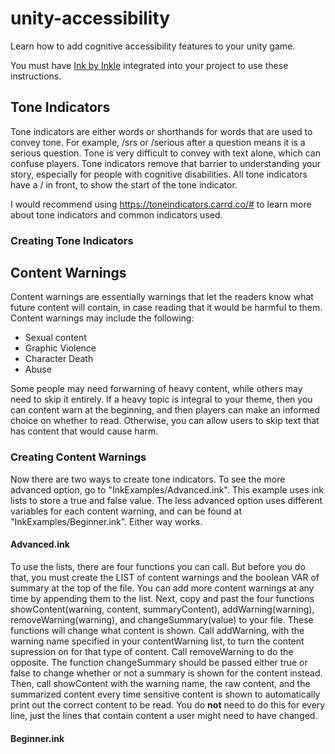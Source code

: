 # unity-accessibility
Learn how to add cognitive accessibility features to your unity game.

You must have [Ink by Inkle](https://www.inklestudios.com/ink/) integrated into your project to use these instructions. 

<h2>Tone Indicators</h2>
Tone indicators are either words or shorthands for words that are used to convey tone. For example, /srs or /serious after a question means it is a serious question. Tone is very difficult to convey with text alone, which can confuse players. Tone indicators remove that barrier to understanding your story, especially for people with cognitive disabilities. All tone indicators have a / in front, to show the start of the tone indicator. 

I would recommend using https://toneindicators.carrd.co/# to learn more about tone indicators and common indicators used. 

<h3>Creating Tone Indicators</h3>


<h2>Content Warnings</h2>
Content warnings are essentially warnings that let the readers know what future content will contain, in case reading that it would be harmful to them. 
Content warnings may include the following: 
<ul>
  <li>Sexual content</li>
  <li>Graphic Violence</li>
  <li>Character Death</li>
  <li>Abuse</li>
 </ul>

Some people may need forwarning of heavy content, while others may need to skip it entirely. If a heavy topic is integral to your theme, then you can content warn at the beginning, and then players can make an informed choice on whether to read. Otherwise, you can allow users to skip text that has content that would cause harm.   

<h3>Creating Content Warnings</h3>
Now there are two ways to create tone indicators. To see the more advanced option, go to "InkExamples/Advanced.ink". This example uses ink lists to store a true and false value. The less advanced option uses different variables for each content warning, and can be found at "InkExamples/Beginner.ink". Either way works. 

<h4>Advanced.ink</h4>
To use the lists, there are four functions you can call. But before you do that, you must create the LIST of content warnings and the boolean VAR of summary at the top of the file. You can add more content warnings at any time by appending them to the list. Next, copy and past the four functions  showContent(warning, content, summaryContent), addWarning(warning), removeWarning(warning), and changeSummary(value) to your file. These functions will change what content is shown. Call addWarning, with the warning name specified in your contentWarning list, to turn the content supression on for that type of content. Call removeWarning to do the opposite. The function changeSummary should be passed either true or false to change whether or not a summary is shown for the content instead. Then, call showContent with the warning name, the raw content, and the summarized content every time sensitive content is shown to automatically print out the correct content to be read. You do <b>not</b> need to do this for every line, just the lines that contain content a user might need to have changed. 

<h4>Beginner.ink</h4>
